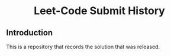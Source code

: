 <h1 style="text-align: center;">
    Leet-Code Submit History
</h1>

## Introduction

This is a repository that records the solution that was released.